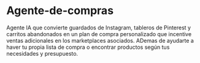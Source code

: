 # Agente-de-compras
Agente IA que convierte guardados de Instagram, tableros de Pinterest y carritos abandonados en un plan de compra personalizado que incentive ventas adicionales en los marketplaces asociados. ADemas de ayudarte a haver tu propia lista de compra o encontrar productos según tus necesidades y presupuesto.
